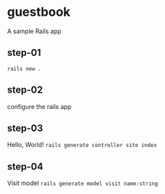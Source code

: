# guestbook
A sample Rails app

## step-01
`rails new .`

## step-02
configure the rails app

## step-03
Hello, World!
`rails generate controller site index`

## step-04
Visit model
`rails generate model visit name:string`
